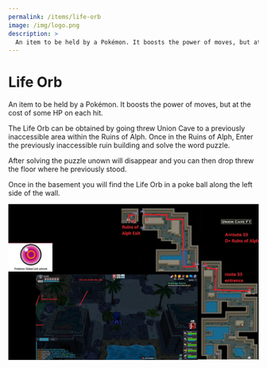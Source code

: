```yaml
---
permalink: /items/life-orb
image: /img/logo.png
description: >
  An item to be held by a Pokémon. It boosts the power of moves, but at the cost of some HP on each hit.
---
```



# Life Orb

An item to be held by a Pokémon. It boosts the power of moves, but at the cost
of some HP on each hit.

The Life Orb can be obtained by going threw Union Cave to a previously
inaccessible area within the Ruins of Alph. Once in the Ruins of Alph, Enter the
previously inaccessible ruin building and solve the word puzzle.

After solving the puzzle unown will disappear and you can then drop threw the
floor where he previously stood.

Once in the basement you will find the Life Orb in a poke ball along the left side of the wall.

![life orb](/img/maps/life-orb.png)
